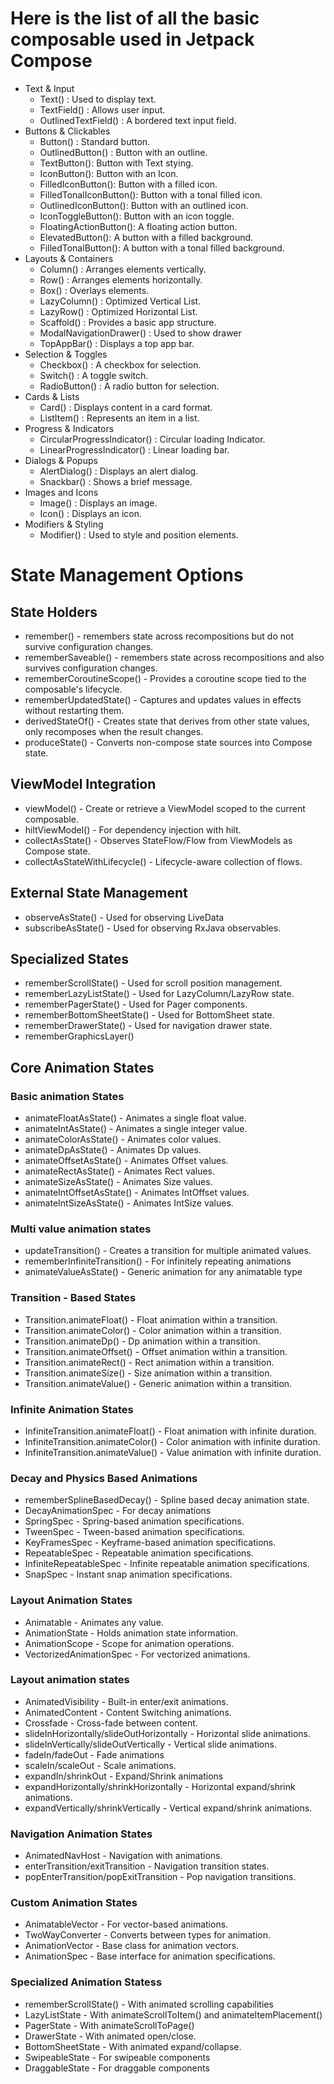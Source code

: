 # Here is the list of all the basic composable used in Jetpack Compose

- Text & Input
  - Text() : Used to display text.
  - TextField() : Allows user input.
  - OutlinedTextField() : A bordered text input field.
- Buttons & Clickables
  - Button() : Standard button.
  - OutlinedButton() : Button with an outline.
  - TextButton(): Button with Text stying.
  - IconButton(): Button with an Icon.
  - FilledIconButton(): Button with a filled icon.
  - FilledTonalIconButton(): Button with a tonal filled icon.
  - OutlinedIconButton(): Button with an outlined icon.
  - IconToggleButton(): Button with an icon toggle.
  - FloatingActionButton(): A floating action button.
  - ElevatedButton(): A button with a filled background.
  - FilledTonalButton(): A button with a tonal filled background.
- Layouts & Containers
  - Column() : Arranges elements vertically.
  - Row() : Arranges elements horizontally.
  - Box() : Overlays elements.
  - LazyColumn() : Optimized Vertical List.
  - LazyRow() : Optimized Horizontal List.
  - Scaffold() : Provides a basic app structure.
  - ModalNavigationDrawer() : Used to show drawer
  - TopAppBar() : Displays a top app bar.
- Selection & Toggles
  - Checkbox() : A checkbox for selection.
  - Switch() : A toggle switch.
  - RadioButton() : A radio button for selection.
- Cards & Lists
  - Card() : Displays content in a card format.
  - ListItem() : Represents an item in a list.
- Progress & Indicators
  - CircularProgressIndicator() : Circular loading Indicator.
  - LinearProgressIndicator() : Linear loading bar.
- Dialogs & Popups
  - AlertDialog() : Displays an alert dialog.
  - Snackbar() : Shows a brief message.
- Images and Icons
  - Image() : Displays an image.
  - Icon() : Displays an icon.
- Modifiers & Styling
  - Modifier() : Used to style and position elements.


# State Management Options

## State Holders
- remember() - remembers state across recompositions but do not survive configuration changes.
- rememberSaveable() - remembers state across recompositions and also survives configuration changes.
- rememberCoroutineScope() - Provides a coroutine scope tied to the composable's lifecycle.
- rememberUpdatedState() - Captures and updates values in effects without restarting them.
- derivedStateOf() - Creates state that derives from other state values, only recomposes when the result changes.
- produceState() - Converts non-compose state sources into Compose state.

## ViewModel Integration
- viewModel() - Create or retrieve a ViewModel scoped to the current composable.
- hiltViewModel() - For dependency injection with hilt.
- collectAsState() - Observes StateFlow/Flow from ViewModels as Compose state.
- collectAsStateWithLifecycle() - Lifecycle-aware collection of flows.

## External State Management
- observeAsState() - Used for observing LiveData
- subscribeAsState() - Used for observing RxJava observables.

## Specialized States
- rememberScrollState() - Used for scroll position management.
- rememberLazyListState() - Used for LazyColumn/LazyRow state.
- rememberPagerState() - Used for Pager components.
- rememberBottomSheetState() - Used for BottomSheet state.
- rememberDrawerState() - Used for navigation drawer state.
- rememberGraphicsLayer()

## Core Animation States

### Basic animation States
- animateFloatAsState() - Animates a single float value.
- animateIntAsState() - Animates a single integer value.
- animateColorAsState() - Animates color values.
- animateDpAsState() - Animates Dp values.
- animateOffsetAsState() - Animates Offset values.
- animateRectAsState() - Animates Rect values.
- animateSizeAsState() - Animates Size values.
- animateIntOffsetAsState() - Animates IntOffset values.
- animateIntSizeAsState() - Animates IntSize values.
  
### Multi value animation states

- updateTransition() - Creates a transition for multiple animated values.
- rememberInfiniteTransition() - For infinitely repeating animations
- animateValueAsState() - Generic animation for any animatable type
  
### Transition - Based States

- Transition.animateFloat() - Float animation within a transition.
- Transition.animateColor() - Color animation within a transition.
- Transition.animateDp() - Dp animation within a transition.
- Transition.animateOffset() - Offset animation within a transition.
- Transition.animateRect() - Rect animation within a transition.
- Transition.animateSize() - Size animation within a transition.
- Transition.animateValue() - Generic animation within a transition.

### Infinite Animation States

- InfiniteTransition.animateFloat() - Float animation with infinite duration.
- InfiniteTransition.animateColor() - Color animation with infinite duration.
- InfiniteTransition.animateValue() - Value animation with infinite duration.

### Decay and Physics Based Animations

- rememberSplineBasedDecay() - Spline based decay animation state.
- DecayAnimationSpec - For decay animations
- SpringSpec - Spring-based animation specifications.
- TweenSpec - Tween-based animation specifications.
- KeyFramesSpec - Keyframe-based animation specifications.
- RepeatableSpec - Repeatable animation specifications.
- InfiniteRepeatableSpec - Infinite repeatable animation specifications.
- SnapSpec - Instant snap animation specifications.

### Layout Animation States

- Animatable - Animates any value.
- AnimationState - Holds animation state information.
- AnimationScope - Scope for animation operations.
- VectorizedAnimationSpec - For vectorized animations.

### Layout animation states

- AnimatedVisibility - Built-in enter/exit animations.
- AnimatedContent - Content Switching animations.
- Crossfade - Cross-fade between content.
- slideInHorizontally/slideOutHorizontally - Horizontal slide animations.
- slideInVertically/slideOutVertically - Vertical slide animations.
- fadeIn/fadeOut - Fade animations
- scaleIn/scaleOut - Scale animations.
- expandIn/shrinkOut - Expand/Shrink animations
- expandHorizontally/shrinkHorizontally - Horizontal expand/shrink animations.
- expandVertically/shrinkVertically - Vertical expand/shrink animations.

### Navigation Animation States

- AnimatedNavHost - Navigation with animations.
- enterTransition/exitTransition - Navigation transition states.
- popEnterTransition/popExitTransition - Pop navigation transitions.

### Custom Animation States

- AnimatableVector - For vector-based animations.
- TwoWayConverter - Converts between types for animation.
- AnimationVector - Base class for animation vectors.
- AnimationSpec - Base interface for animation specifications.

### Specialized Animation Statess

- rememberScrollState() - With animated scrolling capabilities
- LazyListState - With animateScrollToItem() and animateItemPlacement()
- PagerState - With animateScrollToPage()
- DrawerState - With animated open/close.
- BottomSheetState - With animated expand/collapse.
- SwipeableState - For swipeable components
- DraggableState - For draggable components
